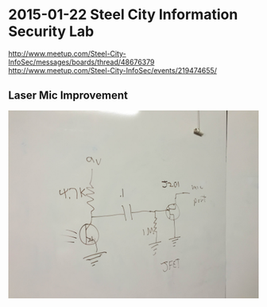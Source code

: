 # 2015-01-22 Steel City Information Security Lab  

http://www.meetup.com/Steel-City-InfoSec/messages/boards/thread/48676379  
http://www.meetup.com/Steel-City-InfoSec/events/219474655/  

## Laser Mic Improvement
![Laser Mic Improvement](https://raw.githubusercontent.com/JonZeolla/Lab/AudioSurveillance/2015-01-22_LaserMicImprovement.JPG)  

